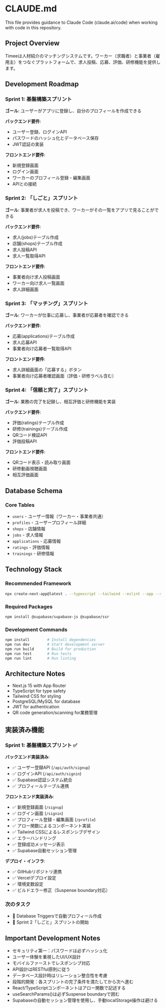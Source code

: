 # CLAUDE.md

This file provides guidance to Claude Code (claude.ai/code) when working with code in this repository.

## Project Overview

Timeeは人材紹介のマッチングシステムです。ワーカー（求職者）と事業者（雇用主）をつなぐプラットフォームで、求人投稿、応募、評価、研修機能を提供します。

## Development Roadmap

### Sprint 1: 基盤構築スプリント
**ゴール**: ユーザーがアプリに登録し、自分のプロフィールを作成できる

**バックエンド要件**:
- ユーザー登録、ログインAPI
- パスワードのハッシュ化とデータベース保存
- JWT認証の実装

**フロントエンド要件**:
- 新規登録画面
- ログイン画面  
- ワーカーのプロフィール登録・編集画面
- APIとの接続

### Sprint 2: 「しごと」スプリント
**ゴール**: 事業者が求人を投稿でき、ワーカーがその一覧をアプリで見ることができる

**バックエンド要件**:
- 求人(jobs)テーブル作成
- 店舗(shops)テーブル作成
- 求人投稿API
- 求人一覧取得API

**フロントエンド要件**:
- 事業者向け求人投稿画面
- ワーカー向け求人一覧画面
- 求人詳細画面

### Sprint 3: 「マッチング」スプリント
**ゴール**: ワーカーが仕事に応募し、事業者が応募者を確認できる

**バックエンド要件**:
- 応募(applications)テーブル作成
- 求人応募API
- 事業者向け応募者一覧取得API

**フロントエンド要件**:
- 求人詳細画面の「応募する」ボタン
- 事業者向け応募者確認画面（評価・研修ラベル含む）

### Sprint 4: 「信頼と完了」スプリント
**ゴール**: 業務の完了を記録し、相互評価と研修機能を実装

**バックエンド要件**:
- 評価(ratings)テーブル作成
- 研修(trainings)テーブル作成
- QRコード検証API
- 評価投稿API

**フロントエンド要件**:
- QRコード表示・読み取り画面
- 研修動画視聴画面
- 相互評価画面

## Database Schema

### Core Tables
- `users` - ユーザー情報（ワーカー・事業者共通）
- `profiles` - ユーザープロフィール詳細
- `shops` - 店舗情報
- `jobs` - 求人情報
- `applications` - 応募情報
- `ratings` - 評価情報
- `trainings` - 研修情報

## Technology Stack

### Recommended Framework
```bash
npx create-next-app@latest . --typescript --tailwind --eslint --app --src-dir --import-alias "@/*"
```

### Required Packages
```bash
npm install @supabase/supabase-js @supabase/ssr
```

### Development Commands
```bash
npm install        # Install dependencies
npm run dev        # Start development server
npm run build      # Build for production
npm run test       # Run tests
npm run lint       # Run linting
```

## Architecture Notes

- Next.js 15 with App Router
- TypeScript for type safety
- Tailwind CSS for styling
- PostgreSQL/MySQL for database
- JWT for authentication
- QR code generation/scanning for業務管理

## 実装済み機能

### Sprint 1: 基盤構築スプリント ✅

**バックエンド実装済み**:
- ✅ ユーザー登録API (`/api/auth/signup`)
- ✅ ログインAPI (`/api/auth/signin`)
- ✅ Supabase認証システム統合
- ✅ プロフィールテーブル連携

**フロントエンド実装済み**:
- ✅ 新規登録画面 (`/signup`)
- ✅ ログイン画面 (`/signin`)
- ✅ プロフィール登録・編集画面 (`/profile`)
- ✅ アロー関数によるコンポーネント実装
- ✅ Tailwind CSSによるレスポンシブデザイン
- ✅ エラーハンドリング
- ✅ 登録成功メッセージ表示
- ✅ Supabase自動セッション管理

**デプロイ・インフラ**:
- ✅ GitHubリポジトリ連携
- ✅ Vercelデプロイ設定
- ✅ 環境変数設定
- ✅ ビルドエラー修正（Suspense boundary対応）

### 次のタスク
- 🔄 Database Triggersで自動プロフィール作成
- 🔄 Sprint 2「しごと」スプリントの開始

## Important Development Notes

- セキュリティ第一：パスワードは必ずハッシュ化
- ユーザー体験を重視したUI/UX設計
- モバイルファーストでレスポンシブ対応
- API設計はRESTful原則に従う
- データベース設計時はリレーション整合性を考慮
- 段階的開発：各スプリントの完了条件を満たしてから次へ進む
- React/TypeScriptコンポーネントはアロー関数で記述する
- useSearchParams()は必ずSuspense boundaryで囲む
- Supabaseの自動セッション管理を使用し、手動localStorage操作は避ける